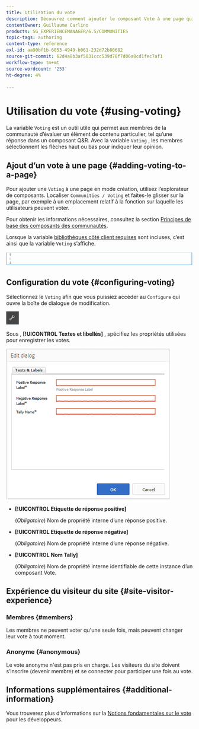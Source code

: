 ```yaml
---
title: Utilisation du vote
description: Découvrez comment ajouter le composant Vote à une page qui permet aux membres de la communauté connectés d’évaluer un élément de contenu particulier, tel qu’une réponse.
contentOwner: Guillaume Carlino
products: SG_EXPERIENCEMANAGER/6.5/COMMUNITIES
topic-tags: authoring
content-type: reference
exl-id: aa90bf1b-6053-4949-b061-232d72b80682
source-git-commit: 62d4a8b3af5031ccc539d78f7d06a8cd1fec7af1
workflow-type: tm+mt
source-wordcount: '253'
ht-degree: 4%

---
```


# Utilisation du vote {#using-voting}

La variable `Voting` est un outil utile qui permet aux membres de la communauté d’évaluer un élément de contenu particulier, tel qu’une réponse dans un composant Q&amp;R. Avec la variable `Voting` , les membres sélectionnent les flèches haut ou bas pour indiquer leur opinion.

## Ajout d’un vote à une page {#adding-voting-to-a-page}

Pour ajouter une `Voting` à une page en mode création, utilisez l’explorateur de composants. Localiser `Communities / Voting` et faites-le glisser sur la page, par exemple à un emplacement relatif à la fonction sur laquelle les utilisateurs peuvent voter.

Pour obtenir les informations nécessaires, consultez la section [Principes de base des composants des communautés](basics.md).

Lorsque la variable [bibliothèques côté client requises](essentials-voting.md#essentials-for-client-side) sont incluses, c’est ainsi que la variable `Voting` s’affiche.

![composant de vote](assets/voting-component.png)

## Configuration du vote {#configuring-voting}

Sélectionnez le `Voting` afin que vous puissiez accéder au `Configure` qui ouvre la boîte de dialogue de modification.

![configure](assets/configure-new.png)

Sous , **[!UICONTROL Textes et libellés]** , spécifiez les propriétés utilisées pour enregistrer les votes.

![libellé de vote](assets/voting-label.png)

* **[!UICONTROL Etiquette de réponse positive]**

  (*Obligatoire*) Nom de propriété interne d’une réponse positive.

* **[!UICONTROL Etiquette de réponse négative]**

  (*Obligatoire*) Nom de propriété interne d’une réponse négative.

* **[!UICONTROL Nom Tally]**

  (*Obligatoire*) Nom de propriété interne identifiable de cette instance d’un composant Vote.

## Expérience du visiteur du site {#site-visitor-experience}

### Membres {#members}

Les membres ne peuvent voter qu&#39;une seule fois, mais peuvent changer leur vote à tout moment.

### Anonyme {#anonymous}

Le vote anonyme n&#39;est pas pris en charge. Les visiteurs du site doivent s’inscrire (devenir membre) et se connecter pour participer une fois au vote.

## Informations supplémentaires {#additional-information}

Vous trouverez plus d’informations sur la [Notions fondamentales sur le vote](essentials-voting.md) pour les développeurs.

